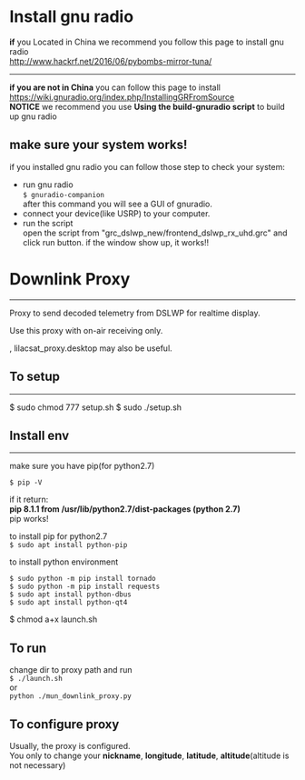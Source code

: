 # Install gnu radio 
**if** you Located in China we recommend you follow this page to install gnu radio  
http://www.hackrf.net/2016/06/pybombs-mirror-tuna/  

----

**if you are not in China** you can follow this page to install  
https://wiki.gnuradio.org/index.php/InstallingGRFromSource  
**NOTICE** we recommend you use **Using the build-gnuradio script** to build up gnu radio

## make sure your system works!
if you installed gnu radio you can follow those step to check your system:
- run gnu radio  
```$ gnuradio-companion```   
  after this command you will see a GUI of gnuradio.
- connect your device(like USRP) to your computer.
- run the script  
open the script from "grc_dslwp_new/frontend_dslwp_rx_uhd.grc"
and click run button. if the window show up, it works!!


# Downlink Proxy
----------------------------------------------------------------------------------
Proxy to send decoded telemetry from DSLWP for realtime display.

Use this proxy with on-air receiving only.

, lilacsat_proxy.desktop may also be useful.

## To setup
----------------------------------------------------------------------------------
$ sudo chmod 777 setup.sh
$ sudo ./setup.sh

## Install env
----------------------------------------------------------------------------------
make sure you have pip(for python2.7)
```
$ pip -V
```
if it return:  
**pip 8.1.1 from /usr/lib/python2.7/dist-packages (python 2.7)**  
pip works!

to install pip for python2.7  
`$ sudo apt install python-pip`

to install python environment  
```
$ sudo python -m pip install tornado
$ sudo python -m pip install requests
$ sudo apt install python-dbus
$ sudo apt install python-qt4
```

$ chmod a+x launch.sh
 
## To run
change dir to proxy path and run  
`$ ./launch.sh`  
or  
`python ./mun_downlink_proxy.py`


## To configure proxy
Usually, the proxy is configured.   
You only to change your **nickname**, **longitude**, **latitude**, **altitude**(altitude is not necessary)